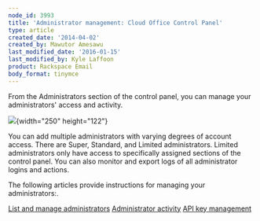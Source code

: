 ```yaml
---
node_id: 3993
title: 'Administrator management: Cloud Office Control Panel'
type: article
created_date: '2014-04-02'
created_by: Mawutor Amesawu
last_modified_date: '2016-01-15'
last_modified_by: Kyle Laffoon
product: Rackspace Email
body_format: tinymce
---
```


From the Administrators section of the control panel, you can manage
your administrators' access and activity.

![](https://8026b2e3760e2433679c-fffceaebb8c6ee053c935e8915a3fbe7.ssl.cf2.rackcdn.com/field/image/SnapCrab_NoName_2014-3-26_13-13-24_No-00.png){width="250"
height="122"}

You can add multiple administrators with varying degrees of account
access. There are Super, Standard, and Limited administrators. Limited
administrators only have access to specifically assigned sections of the
control panel. You can also monitor and export logs of all administrator
logins and actions.

The following articles provide instructions for managing your
administrators:.

[List and manage administrators](node/2165)
[Administrator activity](node/3991)
[API key management](node/3992)

